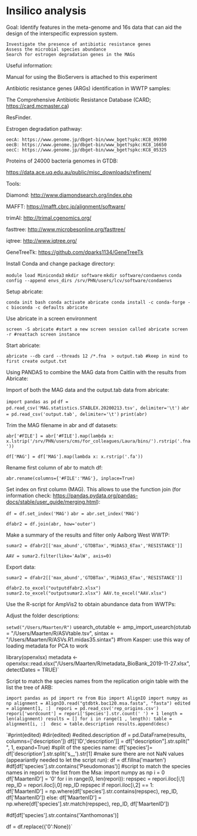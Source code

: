 # Insilico analysis 

Goal: Identify features in the meta-genome and 16s data that can aid the design of the interspecific expression system.

    Investigate the presence of antibiotic resistance genes
    Assess the microbial species abundance
    Search for estrogen degradation genes in the MAGs

 

Useful information:

Manual for using the BioServers is attached to this experiment

Antibiotic resistance genes (ARGs) identification in WWTP samples:

The Comprehensive Antibiotic Resistance Database (CARD; https://card.mcmaster.ca)

ResFinder.

 

Estrogen degradation pathway:

    oecA: https://www.genome.jp/dbget-bin/www_bget?spkc:KC8_09390
    oecB: https://www.genome.jp/dbget-bin/www_bget?spkc:KC8_16650
    oecC: https://www.genome.jp/dbget-bin/www_bget?spkc:KC8_05325

Proteins of 24000 bacteria genomes in GTDB:

https://data.ace.uq.edu.au/public/misc_downloads/refinem/

 

Tools:

Diamond: http://www.diamondsearch.org/index.php

MAFFT: https://mafft.cbrc.jp/alignment/software/

trimAI: http://trimal.cgenomics.org/

fasttree: http://www.microbesonline.org/fasttree/

iqtree: http://www.iqtree.org/

GeneTreeTk: https://github.com/dparks1134/GeneTreeTk

Install Conda and change package directory:

`module load Miniconda3`
`mkdir software`
`mkdir software/condaenvs`
`conda config --append envs_dirs /srv/PHN/users/lcv/software/condaenvs`

Setup abricate:

`conda init bash
conda activate abricate
conda install -c conda-forge -c bioconda -c defaults abricate`

Use abricate in a screen environment

`screen -S abricate #start a new screen session called abricate
screen -r #reattach screen instance`

Start abricate:

`abricate --db card --threads 12 /*.fna  > output.tab #keep in mind to first create output.txt`
	  	  	  	  	  	  	  	 
Using PANDAS to combine the MAG data from Caitlin with the results from Abricate:

Import of both the MAG data and the output.tab data from abricate:

`import pandas as pd`
`df = pd.read_csv('MAG.statistics.STABLEX.20200213.tsv', delimiter='\t')`
`abr = pd.read_csv('output.tab', delimiter='\t')`
`print(abr)`

Trim the MAG filename in abr and df datasets:

`abr['#FILE'] = abr['#FILE'].map(lambda x: x.lstrip('/srv/PHN/users/cms/for_colleagues/Laura/bins/').rstrip('.fna'))`

`df['MAG'] = df['MAG'].map(lambda x: x.rstrip('.fa'))`

Rename first column of abr to match df:

`abr.rename(columns={'#FILE':'MAG'}, inplace=True)`

Set index on first column (MAG). This allows to use the function join (for information check: https://pandas.pydata.org/pandas-docs/stable/user_guide/merging.html):

`df = df.set_index('MAG')`
`abr = abr.set_index('MAG')`

`dfabr2 = df.join(abr, how='outer')`

Make a summary of the results and filter only Aalborg West WWTP:

`sumar2 = dfabr2[['max_abund','GTDBTax','MiDAS3_6Tax','RESISTANCE']]`

`AAV = sumar2.filter(like='AalW', axis=0)`

Export data:

`sumar2 = dfabr2[['max_abund','GTDBTax','MiDAS3_6Tax','RESISTANCE']]`

`dfabr2.to_excel("outputdfabr2.xlsx") sumar2.to_excel("outputsumar2.xlsx") AAV.to_excel("AAV.xlsx")`

Use the R-script for AmpVis2 to obtain abundance data from WWTPs:

Adjust the folder descriptions: 

`setwd("/Users/Maarten/R")`
usearch_otutable <- amp_import_usearch(otutab = "/Users/Maarten/R/ASVtable.tsv",
sintax = "/Users/Maarten/R/ASVs.R1.midas35.sintax")
#from Kasper: use this way of loading metadata for PCA to work

library(openxlsx) metadata <- openxlsx::read.xlsx("/Users/Maarten/R/metadata_BioBank_2019-11-27.xlsx", detectDates = TRUE)`

 Script to match the species names from the replication origin table with the list the tree of ARB:

`import pandas as pd
import re
from Bio import AlignIO
import numpy as np
alignment = AlignIO.read("gtdbtk.bac120.msa.fasta", "fasta")
edited = alignment[1, :] 
repori = pd.read_csv('rep_origins.csv')
repori['wordcount'] = repori['Species'].str.count(' ') + 1
length = len(alignment)
results = []
for i in range(1 , length):
table = alignment[i, :] 
desc = table.description
results.append(desc)`

`#print(edited)
#dir(edited)
#edited.description
df = pd.DataFrame(results, columns=['description'])
df[['ID','description']] = df["description"].str.split(" ", 1, expand=True)
#split of the species name:
df['species']= df['description'].str.split('s__').str[1]
#make sure there are not NaN values (appeariantly needed to let the script run):
df = df.fillna('maarten')
#df[df['species'].str.contains('Pseudomonas')]
#script to match the species names in repori to the list from the Msa:
import numpy as np
i = 0
df['MaartenID'] = '0'
for i in range(0, len(repori)):
repspec = repori.iloc[i,1] 
rep_ID = repori.iloc[i,0] 
rep_ID
repspec
if repori.iloc[i,2] == 1:
    df['MaartenID'] = np.where(df['species'].str.contains(repspec), rep_ID, df['MaartenID'])
else:
    df['MaartenID'] = np.where(df['species'].str.match(repspec), rep_ID, df['MaartenID'])

#df[df['species'].str.contains('Xanthomonas')]

df = df.replace({'0':None})`

 

 
